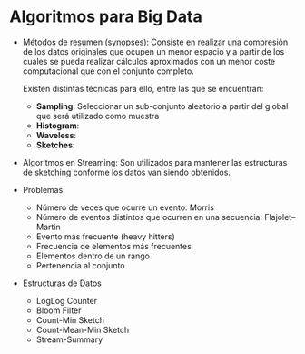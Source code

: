 # Algoritmos para Big Data

- Métodos de resumen (synopses):
  Consiste en realizar una compresión de los datos originales que ocupen un menor espacio y a partir de los cuales se pueda realizar cálculos aproximados con un menor coste computacional que con el conjunto completo.

  Existen distintas técnicas para ello, entre las que se encuentran:
  - **Sampling**: Seleccionar un sub-conjunto aleatorio a partir del global que será utilizado como muestra
  - **Histogram**:
  - **Waveless**:
  - **Sketches**:


- Algoritmos en Streaming:
  Son utilizados para mantener las estructuras de sketching conforme los datos van siendo obtenidos.

- Problemas:
  - Número de veces que ocurre un evento: Morris
  - Número de eventos distintos que ocurren en una secuencia: Flajolet–Martin
  - Evento más frecuente (heavy hitters)
  - Frecuencia de elementos más frecuentes
  - Elementos dentro de un rango
  - Pertenencia al conjunto

- Estructuras de Datos
  - LogLog Counter
  - Bloom Filter
  - Count-Min Sketch
  - Count-Mean-Min Sketch
  - Stream-Summary
